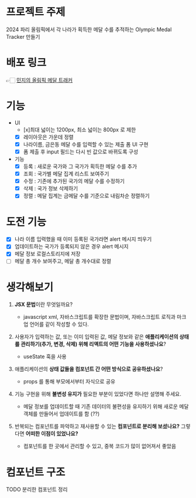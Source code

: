 # 프로젝트 주제

2024 파리 올림픽에서 각 나라가 획득한 메달 수를 추적하는 Olympic Medal Tracker 만들기

# 배포 링크

👉🏻 [민지의 올림픽 메달 트래커](https://olympic-medal-tracker.netlify.app/)

# 기능

- UI
  - [x]최대 넓이는 1200px, 최소 넓이는 800px 로 제한
  - [x] 레이아웃은 가운데 정렬
  - [x] 나라이름, 금은동 메달 수를 입력할 수 있는 제출 폼 UI 구현
  - [x] 폼 제출 후 input 필드는 다시 빈 값으로 바뀌도록 구성
- 기능
  - [x] 등록 : 새로운 국가와 그 국가가 획득한 메달 수를 추가
  - [x] 조회 : 국가별 메달 집계 리스트 보여주기
  - [x] 수정 : 기존에 추가된 국가의 메달 수를 수정하기
  - [x] 삭제 : 국가 정보 삭제하기
  - [x] 정렬 : 메달 집계는 금메달 수를 기준으로 내림차순 정렬하기

# 도전 기능

- [x] 나라 이름 입력했을 때 이미 등록된 국가라면 alert 메시지 띄우기
- [x] 업데이트하는 국가가 등록되지 않은 경우 alert 메시지
- [x] 메달 정보 로컬스토리지에 저장
- [ ] 메달 총 개수 보여주고, 메달 총 개수대로 정렬

# 생각해보기

1. **JSX 문법**이란 무엇일까요?

   - javascript xml, 자바스크립트를 확장한 문법이며, 자바스크립트 로직과 마크업 언어를 같이 작성할 수 있다.

2. 사용자가 입력하는 값, 또는 이미 입력된 값, 메달 정보와 같은 **애플리케이션의 상태를 관리하기(추가, 변경, 삭제) 위해 리액트의 어떤 기능을 사용하셨나요**?

   - useState 훅을 사용

3. 애플리케이션의 **상태 값들을 컴포넌트 간 어떤 방식으로 공유하셨나요**?

   - props 를 통해 부모에서부터 자식으로 공유

4. 기능 구현을 위해 **불변성 유지가** 필요한 부분이 있었다면 하나만 설명해 주세요.

   - 메달 정보를 업데이트할 때 기존 데이터의 불편성을 유지하기 위해 새로운 메달 객체를 만들어서 업데이트를 함 (??)

5. 반복되는 컴포넌트를 파악하고 재사용할 수 있는 **컴포넌트로 분리해 보셨나요?** 그렇다면 **어떠한 이점이 있었나요?**
   - 컴포넌트를 한 곳에서 관리할 수 있고, 중복 코드가 많이 없어져서 좋았음

# 컴포넌트 구조

TODO 분리한 컴포넌트 정리
